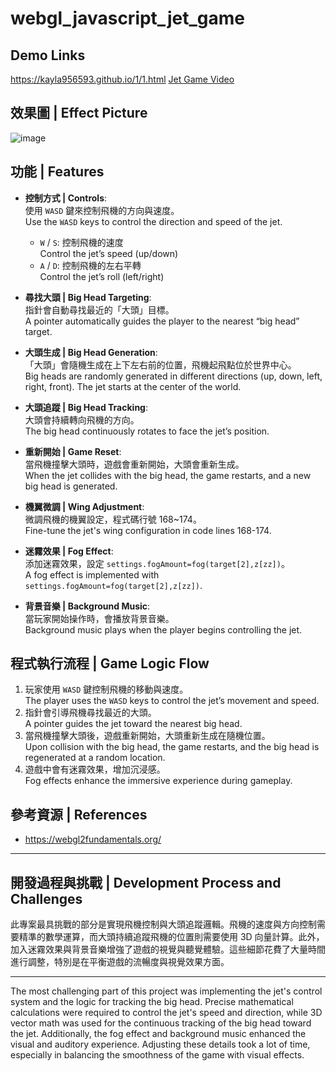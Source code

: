 # webgl_javascript_jet_game

## Demo Links
https://kayla956593.github.io/1/1.html
[Jet Game Video](https://www.youtube.com/watch?v=VGKaVB6e7Z4&feature=youtu.be)

## 效果圖 | Effect Picture
![image](https://github.com/user-attachments/assets/cfe556ae-75c9-4ab7-9541-17b4e614a020)

## 功能 | Features
- **控制方式 | Controls**:  
  使用 `WASD` 鍵來控制飛機的方向與速度。  
  Use the `WASD` keys to control the direction and speed of the jet.  
  - `W` / `S`: 控制飛機的速度  
    Control the jet’s speed (up/down)
  - `A` / `D`: 控制飛機的左右平轉  
    Control the jet’s roll (left/right)

- **尋找大頭 | Big Head Targeting**:  
  指針會自動尋找最近的「大頭」目標。  
  A pointer automatically guides the player to the nearest “big head” target.

- **大頭生成 | Big Head Generation**:  
  「大頭」會隨機生成在上下左右前的位置，飛機起飛點位於世界中心。  
  Big heads are randomly generated in different directions (up, down, left, right, front). The jet starts at the center of the world.

- **大頭追蹤 | Big Head Tracking**:  
  大頭會持續轉向飛機的方向。  
  The big head continuously rotates to face the jet’s position.

- **重新開始 | Game Reset**:  
  當飛機撞擊大頭時，遊戲會重新開始，大頭會重新生成。  
  When the jet collides with the big head, the game restarts, and a new big head is generated.

- **機翼微調 | Wing Adjustment**:  
  微調飛機的機翼設定，程式碼行號 168~174。  
  Fine-tune the jet's wing configuration in code lines 168-174.

- **迷霧效果 | Fog Effect**:  
  添加迷霧效果，設定 `settings.fogAmount=fog(target[2],z[zz])`。  
  A fog effect is implemented with `settings.fogAmount=fog(target[2],z[zz])`.

- **背景音樂 | Background Music**:  
  當玩家開始操作時，會播放背景音樂。  
  Background music plays when the player begins controlling the jet.

## 程式執行流程 | Game Logic Flow
1. 玩家使用 `WASD` 鍵控制飛機的移動與速度。  
   The player uses the `WASD` keys to control the jet’s movement and speed.
2. 指針會引導飛機尋找最近的大頭。  
   A pointer guides the jet toward the nearest big head.
3. 當飛機撞擊大頭後，遊戲重新開始，大頭重新生成在隨機位置。  
   Upon collision with the big head, the game restarts, and the big head is regenerated at a random location.
4. 遊戲中會有迷霧效果，增加沉浸感。  
   Fog effects enhance the immersive experience during gameplay.

## 參考資源 | References
- https://webgl2fundamentals.org/

---

## 開發過程與挑戰 | Development Process and Challenges
此專案最具挑戰的部分是實現飛機控制與大頭追蹤邏輯。飛機的速度與方向控制需要精準的數學運算，而大頭持續追蹤飛機的位置則需要使用 3D 向量計算。此外，加入迷霧效果與背景音樂增強了遊戲的視覺與聽覺體驗。這些細節花費了大量時間進行調整，特別是在平衡遊戲的流暢度與視覺效果方面。

---

The most challenging part of this project was implementing the jet's control system and the logic for tracking the big head. Precise mathematical calculations were required to control the jet's speed and direction, while 3D vector math was used for the continuous tracking of the big head toward the jet. Additionally, the fog effect and background music enhanced the visual and auditory experience. Adjusting these details took a lot of time, especially in balancing the smoothness of the game with visual effects.
